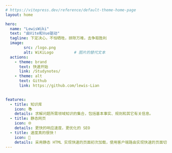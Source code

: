 ```yaml
---
# https://vitepress.dev/reference/default-theme-home-page
layout: home

hero:
  name: "LewisWiki"
  text: "由Vite和Vue驱动"
  tagline: 下定决心，不怕牺牲，排除万难，去争取胜利
  image:
        src: /logo.png
        alt: WiKiLogo         # 图片的替代文本
  actions:
    - theme: brand
      text: 快速开始
      link: /Studynotes/
    - theme: alt
      text: Github
      link: https://github.com/lewis-Lian
      

features:
  - title: 知识库
    icon: 📚
    details: 求解问题所需领域知识的集合，包括基本事实、规则和其它有关信息。
  - title: 静态网页
    icon: 🌐
    details: 更快的响应速度，更优化的 SEO
  - title: 速度真的很快！
    icon: 🚀
    details: 采用静态 HTML 实现快速的页面初次加载，使用客户端路由实现快速的页面切换导航。
---
```


